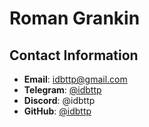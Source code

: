 # Roman Grankin

## Contact Information
- **Email**: [idbttp@gmail.com](mailto:idbttp@gmail.com)
- **Telegram**: [@idbttp](https://t.me/idbttp)
- **Discord**: @idbttp
- **GitHub**: [@idbttp](https://github.com/idbttp)
